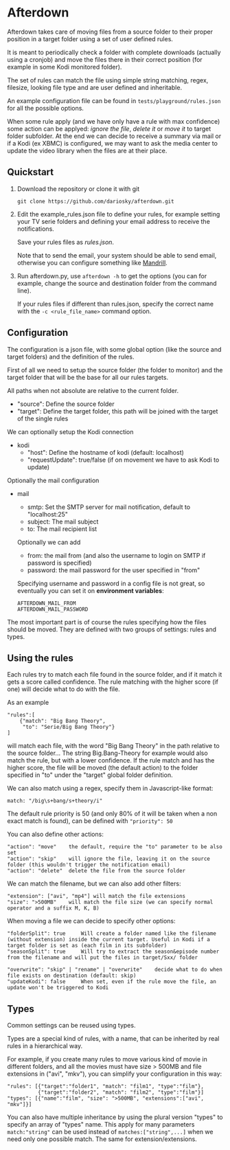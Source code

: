 Afterdown
=========

Afterdown takes care of moving files from a source folder to their proper position in a target folder using a set of
user defined rules.

It is meant to periodically check a folder with complete downloads (actually using a cronjob) and move the
files there in their correct position (for example in some Kodi monitored folder).

The set of rules can match the file using simple string matching, regex, filesize, looking file type and are
user defined and inheritable.

An example configuration file can be found in `tests/playground/rules.json` for all the possible options.

When some rule apply (and we have only have a rule with max confidence) some action can be applyed:
*ignore the file*, *delete it* or *move it* to target folder subfolder.
At the end we can decide to receive a summary via mail or if a Kodi (ex XBMC) is configured,
we may want to ask the media center to update the video library when the files are at their place.

Quickstart
----------

1.	Download the repository or clone it with git

		git clone https://github.com/dariosky/afterdown.git

2.	Edit the example_rules.json file to define your rules,
	for example setting your TV serie folders and defining your email address
	to receive the notifications.
	
	Save your rules files as *rules.json*. 
	
	Note that to send the email, your system should be able to send email,
	otherwise you can configure something like [Mandrill](http://mandrillapp.com).
	
3.	Run afterdown.py, use `afterdown -h` to get the options (you can for example,
	change the source and destination folder from the command line).
	
	If your rules files if different than rules.json, specify the correct name with the
	`-c <rule_file_name>` command option.

Configuration
-------------

The configuration is a json file, with some global option (like the source and target folders) and the
definition of the rules.

First of all we need to setup the source folder (the folder to monitor) and the target folder that will be the
base for all our rules targets.

All paths when not absolute are relative to the current folder.

*	"source":	Define the source folder
*	"target":	Define the target folder, this path will be joined with the target of the single rules

We can optionally setup the Kodi connection

*	kodi
	*	"host":	Define the hostname of kodi (default: localhost)
	*	"requestUpdate": true/false	(if on movement we have to ask Kodi to update)

Optionally the mail configuration

*	mail
	*	smtp:	Set the SMTP server for mail notification, default to "localhost:25"
	*	subject:	The mail subject
	*	to:	The mail recipient list
	
	Optionally we can add
	*	from:	the mail from (and also the username to login on SMTP if password is specified)
	*	password: the mail password for the user specified in "from"
	
	Specifying username and password in a config file is not great, so eventually you can set it on
	**environment variables**:
	
		AFTERDOWN_MAIL_FROM
		AFTERDOWN_MAIL_PASSWORD
		
The most important part is of course the rules specifying how the files should be moved.
They are defined with two groups of settings: rules and types.

Using the rules
---------------

Each rules try to match each file found in the source folder,
 and if it match it gets a score called confidence.
The rule matching with the higher score (if one) will decide what to do with the file.

As an example

	"rules":[
		{"match": "Big Bang Theory",
		 "to": "Serie/Big Bang Theory"}
	]

will match each file, with the word "Big Bang Theory" in the path relative to the source folder...
The string Big.Bang-Theory for example would also match the rule, but with a lower confidence.
If the rule match and has the higher score, the file will be moved (the default action) to the folder specified in "to"
under the "target" global folder definition.

We can also match using a regex, specify them in Javascript-like format:

	match: "/big\s+bang/s+theory/i"

The default rule priority is 50 (and only 80% of it will be taken when a non exact match is found), can be defined with
`"priority": 50`

You can also define other actions:

	"action": "move"	the default, require the "to" parameter to be also set
	"action": "skip"	will ignore the file, leaving it on the source folder (this wouldn't trigger the notification email)
	"action": "delete"	delete the file from the source folder

We can match the filename, but we can also add other filters:

	"extension": ["avi", "mp4"]	will match the file extensions
	"size": ">500MB"	will match the file size (we can specify normal operator and a suffix M, K, B)

When moving a file we can decide to specify other options:

	"folderSplit": true		Will create a folder named like the filename (without extension) inside the current target. Useful in Kodi if a target folder is set as (each film in its subfolder)
	"seasonSplit": true		Will try to extract the season&episode number from the filename and will put the files in target/Sxx/ folder

	"overwrite": "skip" | "rename" | "overwrite"	decide what to do when file exists on destination (default: skip)
	"updateKodi": false		When set, even if the rule move the file, an update won't be triggered to Kodi

Types
-----

Common settings can be reused using types.

Types are a special kind of rules, with a name, that can be inherited by real rules in a hierarchical way.

For example, if you create many rules to move various kind of movie in different folders, and all the movies
must have size > 500MB and file extensions in ("avi", "mkv"), you can simplify your configuration in this way:

	"rules": [{"target":"folder1", "match": "film1", "type":"film"},
			  {"target":"folder2", "match": "film2", "type":"film"}]
	"types": [{"name":"film", "size": ">500MB", "extensions":["avi", "mkv"]}]

You can also have multiple inheritance by using the plural version "types" to specify an array of "types" name.
This apply for many parameters `match:"string"` can be used instead of `matches:["string",...]` when we need only one
possible match. The same for extension/extensions.
